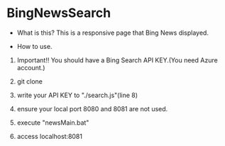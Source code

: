 # BingNewsSearch

- What is this?
 This is a responsive page that Bing News displayed.

- How to use.
1. Important!!  You should have a Bing Search API KEY.(You need Azure account.)

2. git clone

3. write your API KEY to "./search.js"(line 8)

4. ensure your local port 8080 and 8081 are not used.

5. execute "newsMain.bat"

6. access localhost:8081
